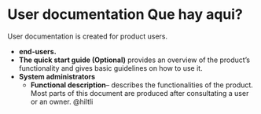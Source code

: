 # User documentation Que hay aqui?

User documentation is created for product users.
* **end-users.** 
* **The quick start guide (Optional)** provides an overview of the product’s functionality and gives basic guidelines on how to use it.
* **System administrators**
    * **Functional description**– describes the functionalities of the product. Most parts of this document are produced after consultating a user or an owner.
    @hiltli
